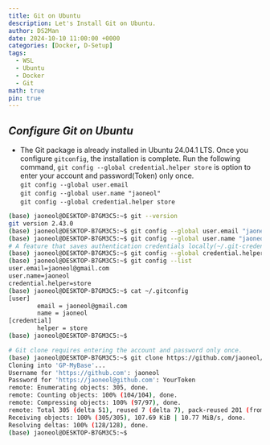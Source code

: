 ```yaml
---
title: Git on Ubuntu
description: Let's Install Git on Ubuntu.
author: DS2Man
date: 2024-10-10 11:00:00 +0000
categories: [Docker, D-Setup]
tags:
  - WSL
  - Ubuntu
  - Docker
  - Git
math: true
pin: true
---
```


## *Configure Git on Ubuntu*

- The Git package is already installed in Ubuntu 24.04.1 LTS. Once you configure `gitconfig`, the installation is complete. Run the following command, `git config --global credential.helper store`  is  option to enter your account and password(Token) only once.    
	`git config --global user.email`      
	`git config --global user.name "jaoneol"`      
	`git config --global credential.helper store`

<!--
Ubuntu 24.04.1 LTS 버전에는 이미 Git이 설치되어 있다. gitconfig를 작성해주면 설치는 끝나게 된다.아래 명령어를 실행해라. `git config --global credential.helper store` 은 한번만 계정과 암호를 입력하게 하는 옵션이다.
-->

```bash
(base) jaoneol@DESKTOP-B7GM3C5:~$ git --version
git version 2.43.0
(base) jaoneol@DESKTOP-B7GM3C5:~$ git config --global user.email "jaoneol@gmail.com"
(base) jaoneol@DESKTOP-B7GM3C5:~$ git config --global user.name "jaoneol"
# A feature that saves authentication credentials locally(~/.git-credentials) when accessing remote repositories like GitHub, so you don’t have to enter them again.
(base) jaoneol@DESKTOP-B7GM3C5:~$ git config --global credential.helper store
(base) jaoneol@DESKTOP-B7GM3C5:~$ git config --list
user.email=jaoneol@gmail.com
user.name=jaoneol
credential.helper=store
(base) jaoneol@DESKTOP-B7GM3C5:~$ cat ~/.gitconfig
[user]
        email = jaoneol@gmail.com
        name = jaoneol
[credential]
        helper = store
(base) jaoneol@DESKTOP-B7GM3C5:~$
```

```bash
# Git clone requires entering the account and password only once.
(base) jaoneol@DESKTOP-B7GM3C5:~$ git clone https://github.com/jaoneol/***.git
Cloning into 'GP-MyBase'...
Username for 'https://github.com': jaoneol
Password for 'https://jaoneol@github.com': YourToken
remote: Enumerating objects: 305, done.
remote: Counting objects: 100% (104/104), done.
remote: Compressing objects: 100% (97/97), done.
remote: Total 305 (delta 51), reused 7 (delta 7), pack-reused 201 (from 1)
Receiving objects: 100% (305/305), 107.69 KiB | 10.77 MiB/s, done.
Resolving deltas: 100% (128/128), done.
(base) jaoneol@DESKTOP-B7GM3C5:~$
```